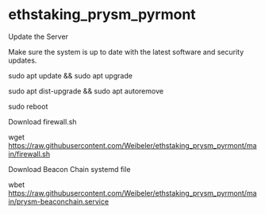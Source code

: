 # ethstaking_prysm_pyrmont
Update the Server

Make sure the system is up to date with the latest software and security updates.

sudo apt update && sudo apt upgrade

sudo apt dist-upgrade && sudo apt autoremove

sudo reboot

Download firewall.sh

wget https://raw.githubusercontent.com/Weibeler/ethstaking_prysm_pyrmont/main/firewall.sh

Download Beacon Chain systemd file

wbet https://raw.githubusercontent.com/Weibeler/ethstaking_prysm_pyrmont/main/prysm-beaconchain.service
